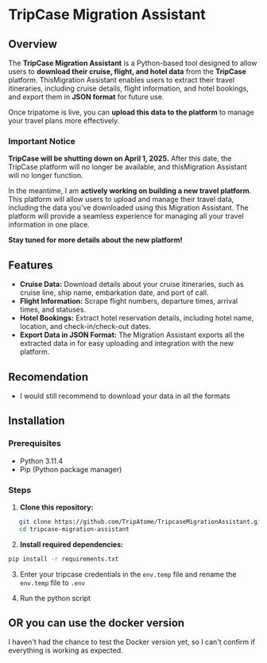 # TripCase Migration Assistant

## Overview

The **TripCase Migration Assistant** is a Python-based tool designed to allow users to **download their cruise, flight, and hotel data** from the **TripCase** platform. ThisMigration Assistant enables users to extract their travel itineraries, including cruise details, flight information, and hotel bookings, and export them in **JSON format** for future use.

Once tripatome is live, you can **upload this data to the platform** to manage your travel plans more effectively. 

### **Important Notice**  
**TripCase will be shutting down on April 1, 2025.** After this date, the TripCase platform will no longer be available, and thisMigration Assistant will no longer function.

In the meantime, I am **actively working on building a new travel platform**. This platform will allow users to upload and manage their travel data, including the data you've downloaded using this Migration Assistant. The platform will provide a seamless experience for managing all your travel information in one place.

**Stay tuned for more details about the new platform!**

## Features

- **Cruise Data:** Download details about your cruise itineraries, such as cruise line, ship name, embarkation date, and port of call.
- **Flight Information:** Scrape flight numbers, departure times, arrival times, and statuses.
- **Hotel Bookings:** Extract hotel reservation details, including hotel name, location, and check-in/check-out dates.
- **Export Data in JSON Format:** The Migration Assistant exports all the extracted data in for easy uploading and integration with the new platform.

## Recomendation
- I would still recommend to download your data in all the formats 

## Installation

### Prerequisites

- Python 3.11.4
- Pip (Python package manager)

### Steps

1. **Clone this repository:**

``` bash
   git clone https://github.com/TripAtome/TripcaseMigrationAssistant.git
   cd tripcase-migration-assistant
```

2. **Install required dependencies:**

```bash
pip install -r requirements.txt
```
3. Enter your tripcase credentials in the `env.temp` file and rename the `env.temp` file to `.env`

4. Run the python script

## OR you can use the docker version 
I haven't had the chance to test the Docker version yet, so I can't confirm if everything is working as expected.